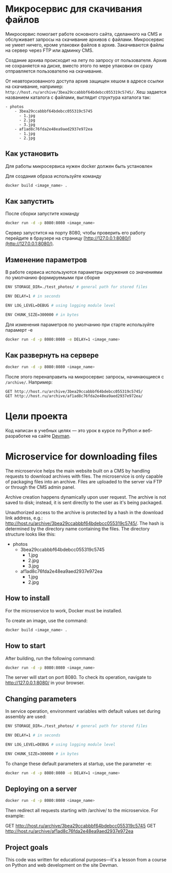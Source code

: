 # Микросервис для скачивания файлов

Микросервис помогает работе основного сайта, сделанного на CMS и обслуживает
запросы на скачивание архивов с файлами. Микросервис не умеет ничего, кроме упаковки файлов
в архив. Закачиваются файлы на сервер через FTP или админку CMS.

Создание архива происходит на лету по запросу от пользователя. Архив не сохраняется на диске, вместо этого по мере упаковки он сразу отправляется пользователю на скачивание.

От неавторизованного доступа архив защищен хешом в адресе ссылки на скачивание, например: `http://host.ru/archive/3bea29ccabbbf64bdebcc055319c5745/`. Хеш задается названием каталога с файлами, выглядит структура каталога так:

```
- photos
    - 3bea29ccabbbf64bdebcc055319c5745
      - 1.jpg
      - 2.jpg
      - 3.jpg
    - af1ad8c76fda2e48ea9aed2937e972ea
      - 1.jpg
      - 2.jpg
```


## Как установить

Для работы микросервиса нужен docker должен быть установлен

Для создания образа используйте команду

```bash
docker build <image_name> .
```

## Как запустить
После сборки запустите команду

```bash
docker run -d -p 8080:8080 <image_name>
```

Сервер запустится на порту 8080, чтобы проверить его работу перейдите в браузере на страницу [http://127.0.0.1:8080/](http://127.0.0.1:8080/).

## Изменение параметров

В работе сервиса используются параметры окружения со значениями по умолчанию формируемыми при сборке

```bash
ENV STORAGE_DIR=./test_photos/ # general path for stored files

ENV DELAY=1 # in seconds

ENV LOG_LEVEL=DEBUG # using logging module level

ENV CHUNK_SIZE=300000 # in bytes

```

Для изменения параметров по умолчанию при старте используйте парамерт -e

```bash
docker run -d -p 8080:8080 -e DELAY=1 <image_name>
```

## Как развернуть на сервере

```bash
docker run -d -p 8080:8080 <image_name>
```

После этого перенаправить на микросервис запросы, начинающиеся с `/archive/`. Например:

```
GET http://host.ru/archive/3bea29ccabbbf64bdebcc055319c5745/
GET http://host.ru/archive/af1ad8c76fda2e48ea9aed2937e972ea/
```

# Цели проекта

Код написан в учебных целях — это урок в курсе по Python и веб-разработке на сайте [Devman](https://dvmn.org).



# Microservice for downloading files
The microservice helps the main website built on a CMS by handling requests to download archives with files. The microservice is only capable of packaging files into an archive. Files are uploaded to the server via FTP or through the CMS admin panel.

Archive creation happens dynamically upon user request. The archive is not saved to disk; instead, it is sent directly to the user as it's being packaged.

Unauthorized access to the archive is protected by a hash in the download link address, e.g.: http://host.ru/archive/3bea29ccabbbf64bdebcc055319c5745/. The hash is determined by the directory name containing the files. The directory structure looks like this:


- photos
    - 3bea29ccabbbf64bdebcc055319c5745
      - 1.jpg
      - 2.jpg
      - 3.jpg
    - af1ad8c76fda2e48ea9aed2937e972ea
      - 1.jpg
      - 2.jpg

## How to install
For the microservice to work, Docker must be installed.

To create an image, use the command:

```bash
docker build <image_name> .
```

## How to start
After building, run the following command:


```bash
docker run -d -p 8080:8080 <image_name>
```

The server will start on port 8080. To check its operation, navigate to http://127.0.0.1:8080/ in your browser.

## Changing parameters
In service operation, environment variables with default values set during assembly are used:

```bash
ENV STORAGE_DIR=./test_photos/ # general path for stored files

ENV DELAY=1 # in seconds

ENV LOG_LEVEL=DEBUG # using logging module level

ENV CHUNK_SIZE=300000 # in bytes
```

To change these default parameters at startup, use the parameter -e:

```bash
docker run -d -p 8080:8080 -e DELAY=1 <image_name>
```

## Deploying on a server

```bash
docker run -d -p 8080:8080 <image_name>
```

Then redirect all requests starting with /archive/ to the microservice. For example:


GET http://host.ru/archive/3bea29ccabbbf64bdebcc055319c5745
GET http://host.ru/archive/af1ad8c76fda2e48ea9aed2937e972ea


## Project goals
This code was written for educational purposes—it's a lesson from a course on Python and web development on the site Devman.